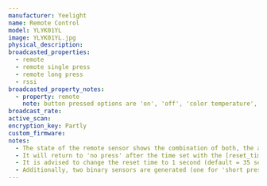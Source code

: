 ```yaml
---
manufacturer: Yeelight
name: Remote Control
model: YLYK01YL
image: YLYK01YL.jpg
physical_description:
broadcasted_properties:
  - remote
  - remote single press
  - remote long press
  - rssi
broadcasted_property_notes:
  - property: remote
    note: button pressed options are 'on', 'off', 'color temperature', '+', 'M', '-'
broadcast_rate:
active_scan:
encryption_key: Partly
custom_firmware:
notes:
  - The state of the remote sensor shows the combination of both, the attributes shows the button being used and the type of press individually.
  - It will return to 'no press' after the time set with the [reset_timer](configuration_params#reset_timer) option.
  - It is advised to change the reset time to 1 second (default = 35 seconds).
  - Additionally, two binary sensors are generated (one for 'short press', one for 'long press'), which is 'True' when pressing 'on', '+' or '-' and 'False' when pressing 'off'.
---
```


